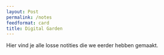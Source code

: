```yaml
---
layout: Post
permalink: /notes
feedformat: card
title: Digital Garden
---
```


Hier vind je alle losse notities die we eerder hebben gemaakt.